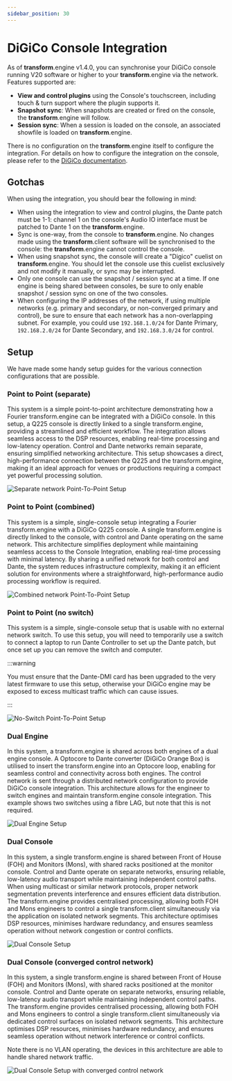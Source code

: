 ```yaml
---
sidebar_position: 30
---
```


# DiGiCo Console Integration

As of **transform**.engine v1.4.0, you can synchronise your DiGiCo console running V20 software or higher to your **transform**.engine via the network. Features supported are:

* **View and control plugins** using the Console's touchscreen, including touch & turn support where the plugin supports it.
* **Snapshot sync**: When snapshots are created or fired on the console, the **transform**.engine will follow.
* **Session sync**: When a session is loaded on the console, an associated showfile is loaded on **transform**.engine.

There is no configuration on the **transform**.engine itself to configure the
integration. For details on how to configure the integration on the console,
please refer to the [DiGiCo documentation](https://support.digico.biz/hc/en-gb/article_attachments/33956359034129). 

## Gotchas

When using the integration, you should bear the following in mind:

* When using the integration to view and control plugins, the Dante patch must be 1-1: channel
  1 on the console's Audio IO interface must be patched to Dante 1 on the **transform**.engine.
* Sync is one-way, from the console to **transform**.engine. No changes made
  using the **transform**.client software will be synchronised to the console:
  the **transform**.engine cannot control the console.
* When using snapshot sync, the console will create a "Digico" cuelist on
  **transform**.engine. You should let the console use this cuelist exclusively
  and not modify it manually, or sync may be interrupted.
* Only one console can use the snapshot / session sync at a time. If one engine
  is being shared between consoles, be sure to only enable snapshot / session
  sync on one of the two consoles.
* When configuring the IP addresses of the network, if using multiple networks
  (e.g. primary and secondary, or non-converged primary and control), be sure
  to ensure that each network has a non-overlapping subnet. For example, you
  could use `192.168.1.0/24` for Dante Primary, `192.168.2.0/24` for Dante
  Secondary, and `192.168.3.0/24` for control.

## Setup

We have made some handy setup guides for the various connection configurations that are possible.

### Point to Point (separate)

This system is a simple point-to-point architecture demonstrating how a Fourier
transform.engine can be integrated with a DiGiCo console. In this setup, a Q225
console is directly linked to a single transform.engine, providing a
streamlined and efficient workflow. The integration allows seamless access to
the DSP resources, enabling real-time processing and low-latency operation.
Control and Dante networks remain separate, ensuring simplified networking
architecture. This setup showcases a direct, high-performance connection
between the Q225 and the transform.engine, making it an ideal approach for
venues or productions requiring a compact yet powerful processing solution.

![Separate network Point-To-Point Setup](/img/transform.engine-hw/integration/single-console-separate.png)

### Point to Point (combined)

This system is a simple, single-console setup integrating a Fourier
transform.engine with a DiGiCo Q225 console. A single transform.engine is
directly linked to the console, with control and Dante operating on the same
network. This architecture simplifies deployment while maintaining seamless
access to the Console Integration, enabling real-time processing with minimal
latency. By sharing a unified network for both control and Dante, the system
reduces infrastructure complexity, making it an efficient solution for
environments where a straightforward, high-performance audio processing
workflow is required.

![Combined network Point-To-Point Setup](/img/transform.engine-hw/integration/single-console-combined.png)

### Point to Point (no switch)

This system is a simple, single-console setup that is usable with no external
network switch. To use this setup, you will need to temporarily use a switch to
connect a laptop to run Dante Controller to set up the Dante patch, but once
set up you can remove the switch and computer.

:::warning

You must ensure that the Dante-DMI card has been upgraded to the very latest firmware
to use this setup, otherwise your DiGiCo engine may be exposed to excess multicast traffic
which can cause issues.

:::

![No-Switch Point-To-Point Setup](/img/transform.engine-hw/integration/single-console-simple.png)

### Dual Engine

In this system, a transform.engine is shared across both engines of a dual
engine console. A Optocore to Dante converter (DiGiCo Orange Box) is utilised
to insert the transform.engine into an Optocore loop, enabling for seamless
control and connectivity across both engines. The control network is sent
through a distributed network configuration to provide DiGiCo console
integration. This architecture allows for the engineer to switch engines and
maintain transform.engine console integration. This example shows two switches
using a fibre LAG, but note that this is not required.

![Dual Engine Setup](/img/transform.engine-hw/integration/dual-engine.png)

### Dual Console

In this system, a single transform.engine is shared between Front of House
(FOH) and Monitors (Mons), with shared racks positioned at the monitor console.
Control and Dante operate on separate networks, ensuring reliable, low-latency
audio transport while maintaining independent control paths. When using
multicast or similar network protocols, proper network segmentation prevents
interference and ensures efficient data distribution. The transform.engine
provides centralised processing, allowing both FOH and Mons engineers to
control a single transform.client simultaneously via the application on
isolated network segments. This architecture optimises DSP resources, minimises
hardware redundancy, and ensures seamless operation without network congestion
or control conflicts.

![Dual Console Setup](/img/transform.engine-hw/integration/dual-console-separate.png)

### Dual Console (converged control network)

In this system, a single transform.engine is shared between Front of House
(FOH) and Monitors (Mons), with shared racks positioned at the monitor console.
Control and Dante operate on separate networks, ensuring reliable, low-latency
audio transport while maintaining independent control paths. The
transform.engine provides centralised processing, allowing both FOH and Mons
engineers to control a single transform.client simultaneously via dedicated
control surfaces on isolated network segments. This architecture optimises DSP
resources, minimises hardware redundancy, and ensures seamless operation
without network interference or control conflicts.

Note there is no VLAN operating, the devices in this architecture are able to
handle shared network traffic.

![Dual Console Setup with converged control network](/img/transform.engine-hw/integration/dual-console-combined.png)
